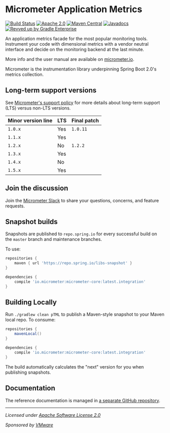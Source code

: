 # Micrometer Application Metrics

[![Build Status](https://circleci.com/gh/micrometer-metrics/micrometer.svg?style=shield)](https://circleci.com/gh/micrometer-metrics/micrometer)
[![Apache 2.0](https://img.shields.io/github/license/micrometer-metrics/micrometer.svg)](https://www.apache.org/licenses/LICENSE-2.0)
[![Maven Central](https://img.shields.io/maven-central/v/io.micrometer/micrometer-core.svg)](https://search.maven.org/artifact/io.micrometer/micrometer-core)
[![Javadocs](https://www.javadoc.io/badge/io.micrometer/micrometer-core.svg)](https://www.javadoc.io/doc/io.micrometer/micrometer-core)
[![Revved up by Gradle Enterprise](https://img.shields.io/badge/Revved%20up%20by-Gradle%20Enterprise-06A0CE?logo=Gradle&labelColor=02303A)](https://ge.micrometer.io/)

An application metrics facade for the most popular monitoring tools. Instrument your code with dimensional metrics with a
vendor neutral interface and decide on the monitoring backend at the last minute.

More info and the user manual are available on [micrometer.io](https://micrometer.io).

Micrometer is the instrumentation library underpinning Spring Boot 2.0's metrics collection.

## Long-term support versions

See [Micrometer's support policy](https://micrometer.io/docs/support) for more details about long-term support (LTS) versus non-LTS versions.

| Minor version line | LTS | Final patch |
| ------------------ | --- | ----------- |
| `1.0.x`            | Yes | `1.0.11`    |
| `1.1.x`            | Yes |  |
| `1.2.x`            | No  | `1.2.2` |
| `1.3.x`            | Yes |  |
| `1.4.x`            | No  |  |
| `1.5.x`            | Yes |  |

## Join the discussion

Join the [Micrometer Slack](https://slack.micrometer.io) to share your questions, concerns, and feature requests.

## Snapshot builds

Snapshots are published to `repo.spring.io` for every successful build on the `master` branch and maintenance branches.

To use:

```groovy
repositories {
    maven { url 'https://repo.spring.io/libs-snapshot' }
}

dependencies {
    compile 'io.micrometer:micrometer-core:latest.integration'
}
```

## Building Locally

Run `./gradlew clean pTML` to publish a Maven-style snapshot to your Maven local repo. To consume:

```groovy
repositories {
    mavenLocal()
}

dependencies {
    compile 'io.micrometer:micrometer-core:latest.integration'
}
```

The build automatically calculates the "next" version for you when publishing snapshots.

## Documentation

The reference documentation is managed in [a separate GitHub repository](https://github.com/micrometer-metrics/micrometer-docs).

-------------------------------------
_Licensed under [Apache Software License 2.0](https://www.apache.org/licenses/LICENSE-2.0)_

_Sponsored by [VMware](https://tanzu.vmware.com)_

